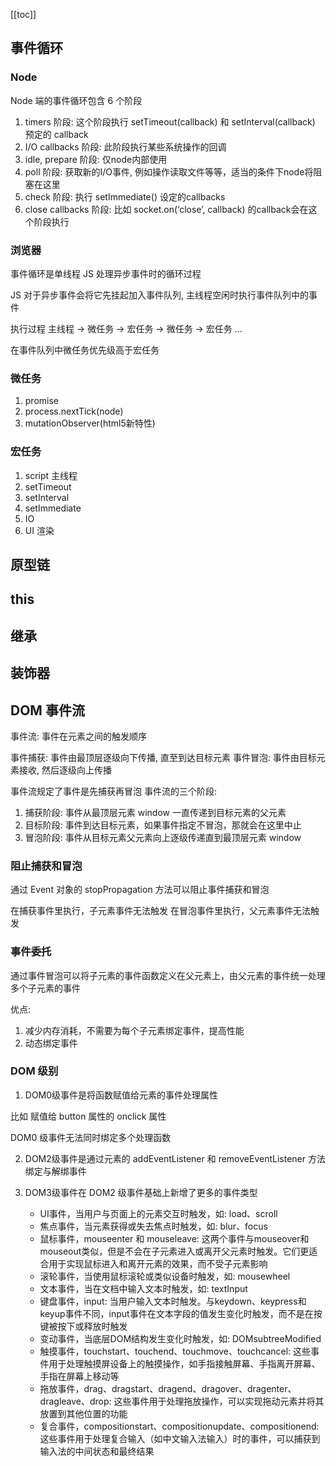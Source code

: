 [[toc]]

## 事件循环

### Node

Node 端的事件循环包含 6 个阶段

1. timers 阶段: 这个阶段执行 setTimeout(callback) 和 setInterval(callback) 预定的 callback
2. I/O callbacks 阶段: 此阶段执行某些系统操作的回调
3. idle, prepare 阶段: 仅node内部使用
4. poll 阶段: 获取新的I/O事件, 例如操作读取文件等等，适当的条件下node将阻塞在这里
5. check 阶段: 执行 setImmediate() 设定的callbacks
6. close callbacks 阶段: 比如 socket.on(‘close’, callback) 的callback会在这个阶段执行

### 浏览器

事件循环是单线程 JS 处理异步事件时的循环过程

JS 对于异步事件会将它先挂起加入事件队列, 主线程空闲时执行事件队列中的事件

执行过程 主线程 -> 微任务 -> 宏任务 -> 微任务 -> 宏任务 ...

在事件队列中微任务优先级高于宏任务

### 微任务

1. promise
2. process.nextTick(node)
3. mutationObserver(html5新特性)

### 宏任务

1. script 主线程
2. setTimeout
3. setInterval
4. setImmediate
5. IO
6. UI 渲染

## 原型链

## this

## 继承

## 装饰器

## DOM 事件流

事件流: 事件在元素之间的触发顺序

事件捕获: 事件由最顶层逐级向下传播, 直至到达目标元素
事件冒泡: 事件由目标元素接收, 然后逐级向上传播

事件流规定了事件是先捕获再冒泡
事件流的三个阶段:

1. 捕获阶段: 事件从最顶层元素 window 一直传递到目标元素的父元素
2. 目标阶段: 事件到达目标元素，如果事件指定不冒泡，那就会在这里中止
3. 冒泡阶段: 事件从目标元素父元素向上逐级传递直到最顶层元素 window

### 阻止捕获和冒泡

通过 Event 对象的 stopPropagation 方法可以阻止事件捕获和冒泡

在捕获事件里执行，子元素事件无法触发
在冒泡事件里执行，父元素事件无法触发

### 事件委托

通过事件冒泡可以将子元素的事件函数定义在父元素上，由父元素的事件统一处理多个子元素的事件

优点:

1. 减少内存消耗，不需要为每个子元素绑定事件，提高性能
2. 动态绑定事件

### DOM 级别

1. DOM0级事件是将函数赋值给元素的事件处理属性

比如 赋值给 button 属性的 onclick 属性

DOM0 级事件无法同时绑定多个处理函数

2.  DOM2级事件是通过元素的 addEventListener 和 removeEventListener 方法绑定与解绑事件

3.  DOM3级事件在 DOM2 级事件基础上新增了更多的事件类型

    - UI事件，当用户与页面上的元素交互时触发，如: load、scroll
    - 焦点事件，当元素获得或失去焦点时触发，如: blur、focus
    - 鼠标事件，mouseenter 和 mouseleave: 这两个事件与mouseover和mouseout类似，但是不会在子元素进入或离开父元素时触发。它们更适合用于实现鼠标进入和离开元素的效果，而不受子元素影响
    - 滚轮事件，当使用鼠标滚轮或类似设备时触发，如: mousewheel
    - 文本事件，当在文档中输入文本时触发，如: textInput
    - 键盘事件，input: 当用户输入文本时触发。与keydown、keypress和keyup事件不同，input事件在文本字段的值发生变化时触发，而不是在按键被按下或释放时触发
    - 变动事件，当底层DOM结构发生变化时触发，如: DOMsubtreeModified
    - 触摸事件，touchstart、touchend、touchmove、touchcancel: 这些事件用于处理触摸屏设备上的触摸操作，如手指接触屏幕、手指离开屏幕、手指在屏幕上移动等
    - 拖放事件，drag、dragstart、dragend、dragover、dragenter、dragleave、drop: 这些事件用于处理拖放操作，可以实现拖动元素并将其放置到其他位置的功能
    - 复合事件，compositionstart、compositionupdate、compositionend: 这些事件用于处理复合输入（如中文输入法输入）时的事件，可以捕获到输入法的中间状态和最终结果
